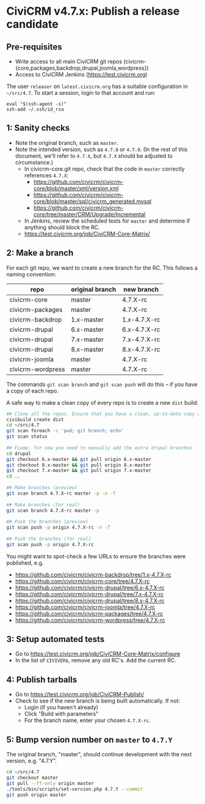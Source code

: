 # CiviCRM v4.7.x: Publish a release candidate

## Pre-requisites

 * Write access to all main CiviCRM git repos (civicrm-{core,packages,backdrop,drupal,joomla,wordpress})
 * Access to CiviCRM Jenkins (https://test.civicrm.org)

The user `releaser` on `latest.civicrm.org` has a suitable configuration in `~/src/4.7`.
To start a session, login to that account and run:

```
eval "$(ssh-agent -s)"
ssh-add ~/.ssh/id_rsa
```

## 1: Sanity checks

 * Note the original branch, such as `master`.
 * Note the intended version, such as `4.7.8` or `4.7.9`. (In the rest of this document, we'll refer to `4.7.X`, but `4.7.X` should be adjusted to circumstance.)
   * In civicrm-core.git repo, check that the code in `master` correctly references `4.7.X`:
     * https://github.com/civicrm/civicrm-core/blob/master/xml/version.xml
     * https://github.com/civicrm/civicrm-core/blob/master/sql/civicrm_generated.mysql
     * https://github.com/civicrm/civicrm-core/tree/master/CRM/Upgrade/Incremental
   *  In Jenkins, review the scheduled tests for `master` and determine if anything should block the RC.
     * https://test.civicrm.org/job/CiviCRM-Core-Matrix/

## 2: Make a branch

For each git repo, we want to create a new branch for the RC. This follows a naming convention:


| repo | original branch | new branch |
|------|-----------------|------------|
|civicrm-core|master|4.7.X-rc|
|civicrm-packages|master|4.7.X-rc|
|civicrm-backdrop|1.x-master|1.x-4.7.X-rc|
|civicrm-drupal|6.x-master|6.x-4.7.X-rc|
|civicrm-drupal|7.x-master|7.x-4.7.X-rc|
|civicrm-drupal|8.x-master|8.x-4.7.X-rc|
|civicrm-joomla|master|4.7.X-rc|
|civicrm-wordpress|master|4.7.X-rc|

The commands `git scan branch` and `git scan push` will do this – if you have a copy of each repo.

A safe way to make a clean copy of every repo is to create a new `dist` build:

```bash
## Clone all the repos. Ensure that you have a clean, up-to-date copy of the `master` branch.
civibuild create dist 
cd ~/src/4.7
git scan foreach -c 'pwd; git branch; echo'
git scan status
 
## Fixme: for now you need to manually add the extra drupal branches
cd drupal
git checkout 6.x-master && git pull origin 6.x-master
git checkout 8.x-master && git pull origin 8.x-master
git checkout 7.x-master && git pull origin 7.x-master
cd ..
 
## Make branches (preview)
git scan branch 4.7.X-rc master -p -n -T
 
## Make branches (for real)
git scan branch 4.7.X-rc master -p
 
## Push the branches (preview)
git scan push -p origin 4.7.X-rc -n -T
 
## Push the branches (for real)
git scan push -p origin 4.7.X-rc
```

You might want to spot-check a few URLs to ensure the branches were published, e.g.

 * https://github.com/civicrm/civicrm-backdrop/tree/1.x-4.7.X-rc
 * https://github.com/civicrm/civicrm-core/tree/4.7.X-rc
 * https://github.com/civicrm/civicrm-drupal/tree/6.x-4.7.X-rc
 * https://github.com/civicrm/civicrm-drupal/tree/7.x-4.7.X-rc
 * https://github.com/civicrm/civicrm-drupal/tree/8.x-4.7.X-rc
 * https://github.com/civicrm/civicrm-joomla/tree/4.7.X-rc
 * https://github.com/civicrm/civicrm-packages/tree/4.7.X-rc
 * https://github.com/civicrm/civicrm-wordpress/tree/4.7.X-rc

## 3: Setup automated tests

 * Go to https://test.civicrm.org/job/CiviCRM-Core-Matrix/configure
 * In the list of `CIVIVER`s, remove any old RC's. Add the current RC.

## 4: Publish tarballs

 * Go to https://test.civicrm.org/job/CiviCRM-Publish/
 * Check to see if the new branch is being built automatically. If not:
   * Login (if you haven't already)
   * Click "Build with parameters"
   * For the branch name, enter your chosen `4.7.X-rc`.

## 5: Bump version number on `master` to  `4.7.Y`

The original branch, "master", should continue development with the next version, e.g. "4.7.Y".

```bash
cd ~/src/4.7
git checkout master
git pull --ff-only origin master
./tools/bin/scripts/set-version.php 4.7.Y --commit
git push origin master
```

